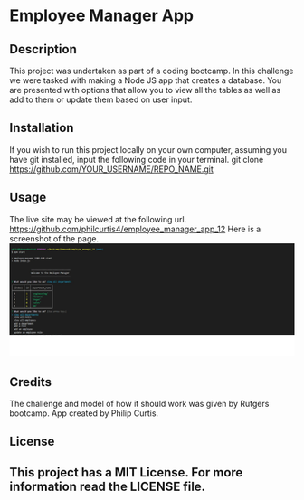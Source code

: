 # Employee Manager App
## Description
This project was undertaken as part of a coding bootcamp. In this challenge we were tasked with making a Node JS app that creates a database. You are presented with options that allow you to view all the tables as well as add to them or update them based on user input.

## Installation
If you wish to run this project locally on your own computer, assuming you have git installed, input the following code in your terminal.
git clone https://github.com/YOUR_USERNAME/REPO_NAME.git
## Usage
The live site may be viewed at the following url.
https://github.com/philcurtis4/employee_manager_app_12
Here is a screenshot of the page.
![Image of one table and app selection](./lib/images/screenshot.jpg)
    
## Credits
The challenge and model of how it should work was given by Rutgers bootcamp. App created by Philip Curtis.
## License
This project has a MIT License. For more information read the LICENSE file.
---